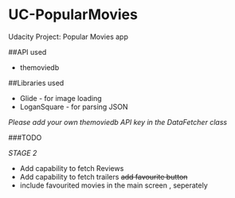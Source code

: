 # UC-PopularMovies
Udacity Project: Popular Movies app

##API used

* themoviedb

##Libraries used

* Glide - for image loading
* LoganSquare - for parsing JSON

*Please add your own themoviedb API key in the DataFetcher class*

###TODO

 *STAGE 2*
* Add capability to fetch Reviews
* Add capability to fetch trailers
~~add favourite button~~
* include favourited movies in the main screen , seperately
